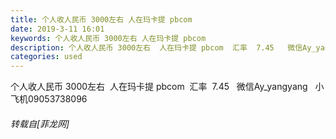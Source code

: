 ```yaml
---
title: 个人收人民币 3000左右 人在玛卡提 pbcom
date: 2019-3-11 16:01
keywords: 个人收人民币 3000左右 人在玛卡提 pbcom
description: 个人收人民币 3000左右  人在玛卡提 pbcom  汇率  7.45   微信Ay_yangyang   小飞机09053738096
categories: used
---
```

<td class="t_f" id="postmessage_3203120">

个人收人民币 3000左右  人在玛卡提 pbcom  汇率  7.45   微信Ay_yangyang   小飞机09053738096</td>
###### 转载自[菲龙网]